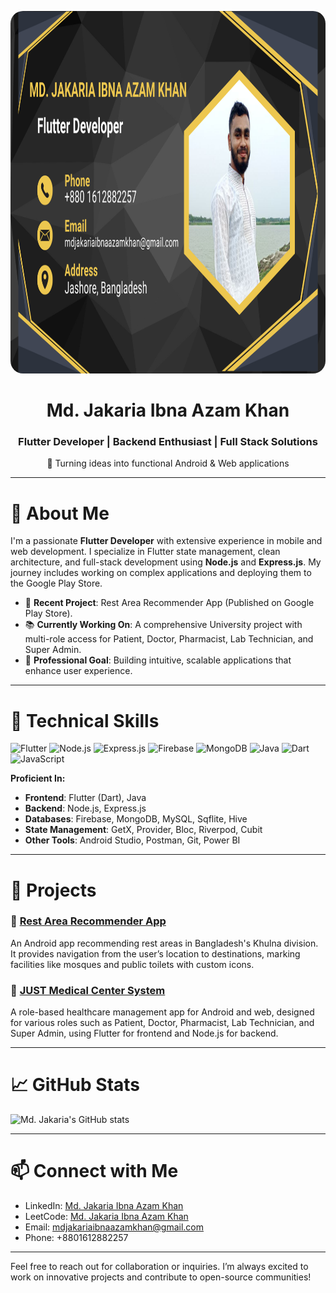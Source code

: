 <p align="center">
 <img src="./profile.png"  width="900" height="580" style="border-radius:20px;"  alt="Md. Jakaria Ibna Azam Khan">

</p>

<h1 align="center">Md. Jakaria Ibna Azam Khan</h1>
<h3 align="center">Flutter Developer | Backend Enthusiast | Full Stack Solutions</h3>

<p align="center">
  🚀 Turning ideas into functional Android & Web applications
</p>

---

# 💫 About Me
I'm a passionate **Flutter Developer** with extensive experience in mobile and web development. I specialize in Flutter state management, clean architecture, and full-stack development using **Node.js** and **Express.js**. My journey includes working on complex applications and deploying them to the Google Play Store.

- 🔭 **Recent Project**: Rest Area Recommender App (Published on Google Play Store).
- 📚 **Currently Working On**: A comprehensive University project with multi-role access for Patient, Doctor, Pharmacist, Lab Technician, and Super Admin.
- 🎯 **Professional Goal**: Building intuitive, scalable applications that enhance user experience.

---

# 🚀 Technical Skills

![Flutter](https://img.shields.io/badge/Flutter-%2302569B.svg?style=flat&logo=Flutter&logoColor=white)
![Node.js](https://img.shields.io/badge/Node.js-%23339933.svg?style=flat&logo=nodedotjs&logoColor=white)
![Express.js](https://img.shields.io/badge/Express.js-%23404d59.svg?style=flat&logo=express&logoColor=white)
![Firebase](https://img.shields.io/badge/Firebase-%23039BE5.svg?style=flat&logo=firebase)
![MongoDB](https://img.shields.io/badge/MongoDB-%2347A248.svg?style=flat&logo=mongodb&logoColor=white)
![Java](https://img.shields.io/badge/Java-%23ED8B00.svg?style=flat&logo=java&logoColor=white)
![Dart](https://img.shields.io/badge/Dart-%230175C2.svg?style=flat&logo=dart&logoColor=white)
![JavaScript](https://img.shields.io/badge/JavaScript-%23F7DF1E.svg?style=flat&logo=javascript&logoColor=black)

**Proficient In:**
- **Frontend**: Flutter (Dart), Java
- **Backend**: Node.js, Express.js
- **Databases**: Firebase, MongoDB, MySQL, Sqflite, Hive
- **State Management**: GetX, Provider, Bloc, Riverpod, Cubit
- **Other Tools**: Android Studio, Postman, Git, Power BI

---

# 🌟 Projects

### 🔹 [Rest Area Recommender App](https://play.google.com/store/apps/details?id=com.example.restarearecommender)
An Android app recommending rest areas in Bangladesh's Khulna division. It provides navigation from the user’s location to destinations, marking facilities like mosques and public toilets with custom icons.

### 🔹 [JUST Medical Center System](https://github.com/username/medical-center-system)
A role-based healthcare management app for Android and web, designed for various roles such as Patient, Doctor, Pharmacist, Lab Technician, and Super Admin, using Flutter for frontend and Node.js for backend.

---

# 📈 GitHub Stats

![Md. Jakaria's GitHub stats](https://github-readme-stats.vercel.app/api?username=YourGitHubUsername&show_icons=true&theme=radical)

---

# 📫 Connect with Me

- LinkedIn: [Md. Jakaria Ibna Azam Khan](https://www.linkedin.com/in/md-jakaria-ibna-azam-khan-a05aa5266/)
- LeetCode: [Md. Jakaria Ibna Azam Khan](https://leetcode.com/u/mdjakariaibnaazamkhan/)
- Email: [mdjakariaibnaazamkhan@gmail.com](mailto:mdjakariaibnaazamkhan@gmail.com)
- Phone: +8801612882257

---

Feel free to reach out for collaboration or inquiries. I’m always excited to work on innovative projects and contribute to open-source communities!
